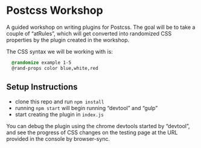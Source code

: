 Postcss Workshop
================

A guided workshop on writing plugins for Postcss. The goal will be to take a couple of “atRules”, which will get converted into randomized CSS properties by the plugin created in the workshop.

The CSS syntax we will be working with is:

```CSS
  @randomize example 1-5
  @rand-props color blue,white,red
```

Setup Instructions
------------------

* clone this repo and run `npm install`
* running `npm start` will begin running “devtool” and “gulp”
* start creating the plugin in `index.js`

You can debug the plugin using the chrome devtools started by “devtool”, and see the progress of CSS changes on the testing page at the URL provided in the console by browser-sync.
